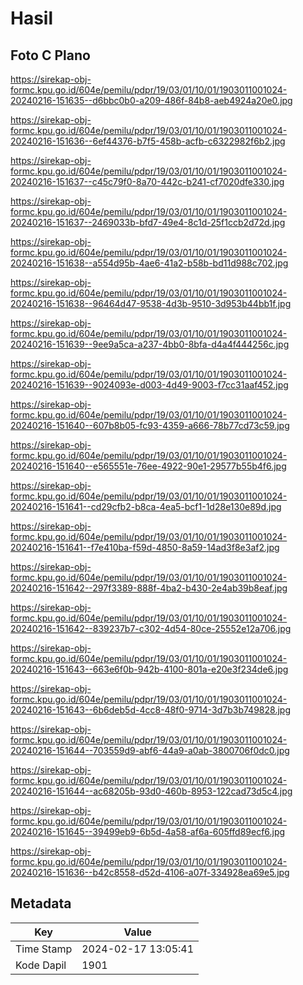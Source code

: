 # Hasil

## Foto C Plano

https://sirekap-obj-formc.kpu.go.id/604e/pemilu/pdpr/19/03/01/10/01/1903011001024-20240216-151635--d6bbc0b0-a209-486f-84b8-aeb4924a20e0.jpg

https://sirekap-obj-formc.kpu.go.id/604e/pemilu/pdpr/19/03/01/10/01/1903011001024-20240216-151636--6ef44376-b7f5-458b-acfb-c6322982f6b2.jpg

https://sirekap-obj-formc.kpu.go.id/604e/pemilu/pdpr/19/03/01/10/01/1903011001024-20240216-151637--c45c79f0-8a70-442c-b241-cf7020dfe330.jpg

https://sirekap-obj-formc.kpu.go.id/604e/pemilu/pdpr/19/03/01/10/01/1903011001024-20240216-151637--2469033b-bfd7-49e4-8c1d-25f1ccb2d72d.jpg

https://sirekap-obj-formc.kpu.go.id/604e/pemilu/pdpr/19/03/01/10/01/1903011001024-20240216-151638--a554d95b-4ae6-41a2-b58b-bd11d988c702.jpg

https://sirekap-obj-formc.kpu.go.id/604e/pemilu/pdpr/19/03/01/10/01/1903011001024-20240216-151638--96464d47-9538-4d3b-9510-3d953b44bb1f.jpg

https://sirekap-obj-formc.kpu.go.id/604e/pemilu/pdpr/19/03/01/10/01/1903011001024-20240216-151639--9ee9a5ca-a237-4bb0-8bfa-d4a4f444256c.jpg

https://sirekap-obj-formc.kpu.go.id/604e/pemilu/pdpr/19/03/01/10/01/1903011001024-20240216-151639--9024093e-d003-4d49-9003-f7cc31aaf452.jpg

https://sirekap-obj-formc.kpu.go.id/604e/pemilu/pdpr/19/03/01/10/01/1903011001024-20240216-151640--607b8b05-fc93-4359-a666-78b77cd73c59.jpg

https://sirekap-obj-formc.kpu.go.id/604e/pemilu/pdpr/19/03/01/10/01/1903011001024-20240216-151640--e565551e-76ee-4922-90e1-29577b55b4f6.jpg

https://sirekap-obj-formc.kpu.go.id/604e/pemilu/pdpr/19/03/01/10/01/1903011001024-20240216-151641--cd29cfb2-b8ca-4ea5-bcf1-1d28e130e89d.jpg

https://sirekap-obj-formc.kpu.go.id/604e/pemilu/pdpr/19/03/01/10/01/1903011001024-20240216-151641--f7e410ba-f59d-4850-8a59-14ad3f8e3af2.jpg

https://sirekap-obj-formc.kpu.go.id/604e/pemilu/pdpr/19/03/01/10/01/1903011001024-20240216-151642--297f3389-888f-4ba2-b430-2e4ab39b8eaf.jpg

https://sirekap-obj-formc.kpu.go.id/604e/pemilu/pdpr/19/03/01/10/01/1903011001024-20240216-151642--839237b7-c302-4d54-80ce-25552e12a706.jpg

https://sirekap-obj-formc.kpu.go.id/604e/pemilu/pdpr/19/03/01/10/01/1903011001024-20240216-151643--663e6f0b-942b-4100-801a-e20e3f234de6.jpg

https://sirekap-obj-formc.kpu.go.id/604e/pemilu/pdpr/19/03/01/10/01/1903011001024-20240216-151643--6b6deb5d-4cc8-48f0-9714-3d7b3b749828.jpg

https://sirekap-obj-formc.kpu.go.id/604e/pemilu/pdpr/19/03/01/10/01/1903011001024-20240216-151644--703559d9-abf6-44a9-a0ab-3800706f0dc0.jpg

https://sirekap-obj-formc.kpu.go.id/604e/pemilu/pdpr/19/03/01/10/01/1903011001024-20240216-151644--ac68205b-93d0-460b-8953-122cad73d5c4.jpg

https://sirekap-obj-formc.kpu.go.id/604e/pemilu/pdpr/19/03/01/10/01/1903011001024-20240216-151645--39499eb9-6b5d-4a58-af6a-605ffd89ecf6.jpg

https://sirekap-obj-formc.kpu.go.id/604e/pemilu/pdpr/19/03/01/10/01/1903011001024-20240216-151636--b42c8558-d52d-4106-a07f-334928ea69e5.jpg


## Metadata

| Key        | Value               |
| ---------- | ------------------- |
| Time Stamp | 2024-02-17 13:05:41 |
| Kode Dapil | 1901                |



